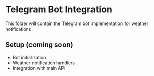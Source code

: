 # Telegram Bot Integration

This folder will contain the Telegram bot implementation for weather notifications.

## Setup (coming soon)

- Bot initialization
- Weather notification handlers
- Integration with main API